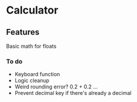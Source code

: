 # Calculator
## Features
Basic math for floats
### To do
- Keyboard function
- Logic cleanup
- Weird rounding error? 0.2 + 0.2 ...
- Prevent decimal key if there's already a decimal